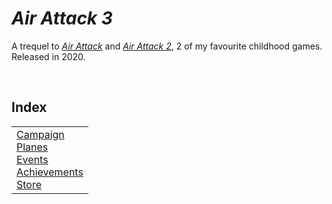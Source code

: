 # *Air Attack 3*

A trequel to *[Air Attack](https://en.wikipedia.org/wiki/AirAttack)* and *[Air Attack 2](https://en.wikipedia.org/wiki/AirAttack_2)*, 2 of my favourite childhood games. Released in 2020.


<br>


## Index

<table>
  <td>
    <a href="#campaign/readme.md"> Campaign </a> <br>
    <a href="#planes/readme.md"> Planes </a> <br>
    <a href="#events/readme.md"> Events </a> <br>
    <a href="#achievements.md"> Achievements </a> <br>
    <a href="#store.md"> Store </a>
  </td>
</table>
